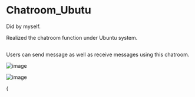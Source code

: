 # Chatroom_Ubutu
Did by myself.

Realized the chatroom function under Ubuntu system.

##

Users can send message as well as receive messages using this chatroom.


![image](https://user-images.githubusercontent.com/10908630/124457280-95b71980-ddc6-11eb-842f-90efb0ef6484.png)

![image](https://user-images.githubusercontent.com/10908630/124457342-a8315300-ddc6-11eb-87c8-7bb167d03e56.png)

{
